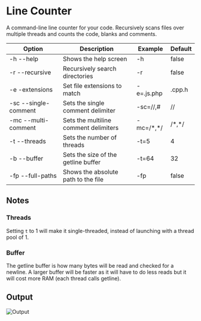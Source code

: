 # Line Counter
A command-line line counter for your code. Recursively scans files over multiple threads and counts the code, blanks and comments.

| Option               | Description                            | Example      | Default |
| -------------------- | -------------------------------------- | ------------ | ------  |
| -h --help            | Shows the help screen                  | -h           | false   |
| -r --recursive       | Recursively search directories         | -r           | false   |
| -e -extensions       | Set file extensions to match           | -e=.js.php   | .cpp.h  |
| -sc --single-comment | Sets the single comment delimiter      | -sc=//,#     | //      |
| -mc --multi-comment  | Sets the multiline comment delimiters  | -mc=/\*,\*/  | /\*,\*/ |
| -t  --threads        | Sets the number of threads             | -t=5         | 4       |
| -b  --buffer         | Sets the size of the getline buffer    | -t=64        | 32      |
| -fp --full-paths     | Shows the absolute path to the file    | -fp          | false   |

## Notes
### Threads
Setting `t` to 1 will make it single-threaded, instead of launching with a thread pool of 1.

### Buffer
The getline buffer is how many bytes will be read and checked for a newline. A larger buffer will be faster as it will have to do less reads but it will cost more RAM (each thread calls getline).

## Output
![Output](https://i.imgur.com/lg3kTbp.png)
